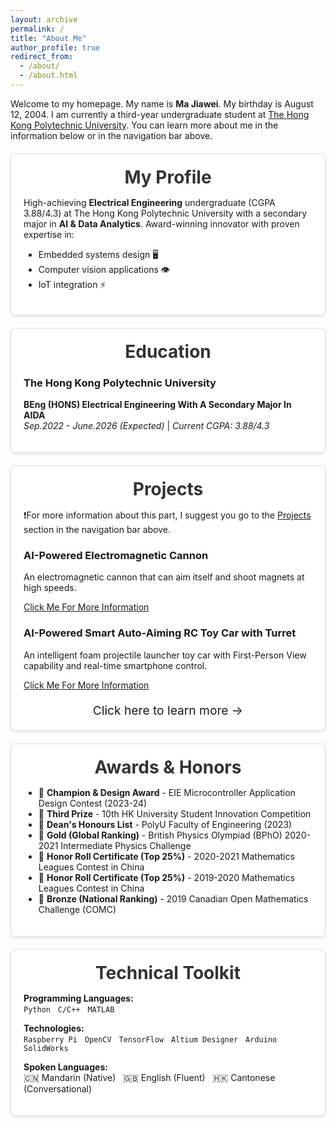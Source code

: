 ```yaml
---
layout: archive
permalink: /
title: "About Me"
author_profile: true
redirect_from: 
  - /about/
  - /about.html
---
```


<style>
/* 个人主页内容区块样式，效果与 Blog/Projects 页面相同 */
.about-section {
  background: #fff;
  padding: 20px;
  margin: 20px auto;     /* auto 会使信息框水平居中 */
  max-width: 800px;
  border: 1px solid #ddd;
  border-radius: 8px;
  box-shadow: 0 2px 4px rgba(0,0,0,0.1);
  transition: transform 0.3s ease, box-shadow 0.3s ease;
}

/* 悬浮效果 */
.about-section:hover {
  transform: translateY(-5px);
  box-shadow: 0 6px 12px rgba(0,0,0,0.15);
}

/* 标题样式：去除首行缩进和内边距 */
.about-section h2 {
  font-size: 1.75rem;
  margin: 0 0 15px;
  text-align: center;
  font-weight: bold;
  color: #333;
  text-indent: 0;
  padding-left: 0;
}

/* 移动端适配 */
@media (max-width: 600px) {
  .about-section {
    padding: 15px;
  }
  
  .about-section h2 {
    font-size: 1.5rem;
  }
}
</style>

Welcome to my homepage. My name is **Ma Jiawei**. My birthday is August 12, 2004. I am currently a third-year undergraduate student at [The Hong Kong Polytechnic University](https://www.polyu.edu.hk/en/). You can learn more about me in the information below or in the navigation bar above.

<div class="about-section">
  <h2>My Profile</h2>
  <p>
    High-achieving <strong>Electrical Engineering</strong> undergraduate (CGPA 3.88/4.3) at The Hong Kong Polytechnic University with a secondary major in <strong>AI & Data Analytics</strong>. Award-winning innovator with proven expertise in:
  </p>
  <ul>
    <li>Embedded systems design 🖥️</li>
    <li>Computer vision applications 👁️</li>
    <li>IoT integration ⚡</li>
  </ul>
</div>

<div class="about-section">
  <h2>Education</h2>
  <h3>The Hong Kong Polytechnic University</h3>
  <p>
    <strong>BEng (HONS) Electrical Engineering With A Secondary Major In AIDA</strong><br>
    <em>Sep.2022 - June.2026 (Expected)</em> | <em>Current CGPA: 3.88/4.3</em>
  </p>
</div>

<div class="about-section">
  <h2>Projects</h2>
  <p>❗️For more information about this part, I suggest you go to the <a href="/projects/">Projects</a> section in the navigation bar above.</p>
  
  <h3>AI-Powered Electromagnetic Cannon</h3>
  <p>
    An electromagnetic cannon that can aim itself and shoot magnets at high speeds.
  </p>
  <p><a href="/projects/2024%20Electromagnetic%20Auto-Aiming%20Toy%20Shooter/">Click Me For More Information</a></p>
  
  <h3>AI-Powered Smart Auto-Aiming RC Toy Car with Turret</h3>
  <p>
    An intelligent foam projectile launcher toy car with First-Person View capability and real-time smartphone control.
  </p>
  <p><a href="/projects/2025%20AI-Powered%20Smart%20Auto-Aiming%20RC%20Toy%20Car%20with%20Turret/">Click Me For More Information</a></p>
  
  <!-- 导航箭头区域：文本及箭头按钮 -->
  <div style="text-align: center; margin-top: 20px;">
    <a href="/projects/" style="text-decoration: none; font-size: 1.2rem;">
      Click here to learn more →
    </a>
  </div>
</div>

<div class="about-section">
  <h2>Awards &amp; Honors</h2>
  <ul>
    <li>🥇 <strong>Champion &amp; Design Award</strong> - EIE Microcontroller Application Design Contest (2023-24)</li>
    <li>🥉 <strong>Third Prize</strong> - 10th HK University Student Innovation Competition</li>
    <li>📜 <strong>Dean's Honours List</strong> - PolyU Faculty of Engineering (2023)</li>
    <li>🏅 <strong>Gold (Global Ranking)</strong> - British Physics Olympiad (BPhO) 2020-2021 Intermediate Physics Challenge</li>
    <li>📜 <strong>Honor Roll Certificate (Top 25%)</strong> - 2020-2021 Mathematics Leagues Contest in China</li>
    <li>📜 <strong>Honor Roll Certificate (Top 25%)</strong> - 2019-2020 Mathematics Leagues Contest in China</li>
    <li>🥉 <strong>Bronze (National Ranking)</strong> - 2019 Canadian Open Mathematics Challenge (COMC)</li>
  </ul>
</div>

<div class="about-section">
  <h2>Technical Toolkit</h2>
  <p>
    <strong>Programming Languages:</strong><br>
    <code>Python</code> &nbsp; <code>C/C++</code> &nbsp; <code>MATLAB</code>
  </p>
  <p>
    <strong>Technologies:</strong><br>
    <code>Raspberry Pi</code> &nbsp; <code>OpenCV</code> &nbsp; <code>TensorFlow</code> &nbsp; <code>Altium Designer</code> &nbsp; <code>Arduino</code> &nbsp; <code>SolidWorks</code>
  </p>
  <p>
    <strong>Spoken Languages:</strong><br>
    🇨🇳 Mandarin (Native) &nbsp; 🇬🇧 English (Fluent) &nbsp; 🇭🇰 Cantonese (Conversational)
  </p>
</div>